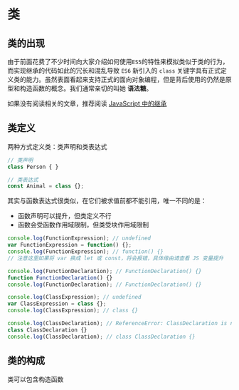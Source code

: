 # 类

## 类的出现

由于前面花费了不少时间向大家介绍如何使用`ES5`的特性来模拟类似于类的行为，而实现继承的代码如此的冗长和混乱导致 `ES6` 新引入的 `class` 关键字具有正式定义类的能力。虽然表面看起来支持正式的面向对象编程，但是背后使用的仍然是原型和构造函数的概念。我们通常亲切的叫她 **语法糖**。

如果没有阅读相关的文章，推荐阅读 [JavaScript 中的继承](https://juejin.cn/post/6995777334951280653)

## 类定义

两种方式定义类：类声明和类表达式

```JavaScript
// 类声明
class Person { }

// 类表达式
const Animal = class {};
```

其实与函数表达式很类似，在它们被求值前都不能引用，唯一不同的是：

- 函数声明可以提升，但类定义不行
- 函数会受函数作用域限制，但类受块作用域限制

```JavaScript
console.log(FunctionExpression); // undefined
var FunctionExpression = function() {};
console.log(FunctionExpression); // function() {}
// 注意这里如果将 var 换成 let 或 const，将会报错，具体缘由请查看 JS 变量提升

console.log(FunctionDeclaration); // FunctionDeclaration() {}
function FunctionDeclaration() {}
console.log(FunctionDeclaration); // FunctionDeclaration() {}

console.log(ClassExpression); // undefined
var ClassExpression = class {};
console.log(ClassExpression); // class {}

console.log(ClassDeclaration); // ReferenceError: ClassDeclaration is not defined
class ClassDeclaration {}
console.log(ClassDeclaration); // class ClassDeclaration {}
```

## 类的构成

类可以包含构造函数

